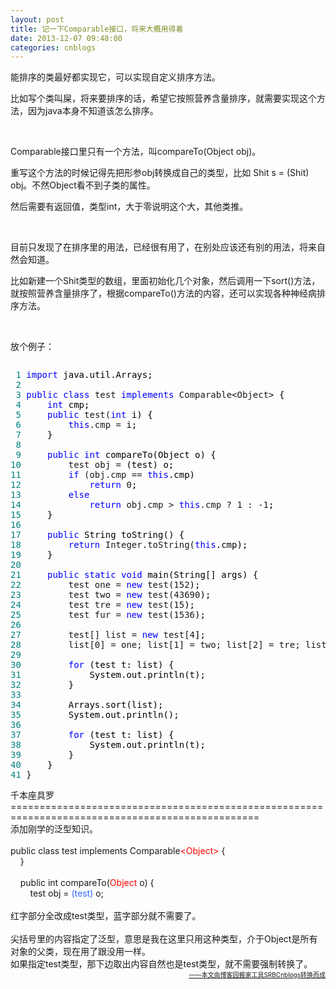 ```yaml
---
layout: post
title: 记一下Comparable接口，将来大概用得着
date: 2013-12-07 09:48:00
categories: cnblogs
---
```


<p>能排序的类最好都实现它，可以实现自定义排序方法。</p>
<p>比如写个类叫屎，将来要排序的话，希望它按照营养含量排序，就需要实现这个方法，因为java本身不知道该怎么排序。</p>
<p>&nbsp;</p>
<p>Comparable接口里只有一个方法，叫compareTo(Object obj)。</p>
<p>重写这个方法的时候记得先把形参obj转换成自己的类型，比如 Shit s = (Shit) obj。不然Object看不到子类的属性。</p>
<p>然后需要有返回值，类型int，大于零说明这个大，其他类推。</p>
<p>&nbsp;</p>
<p>目前只发现了在排序里的用法，已经很有用了，在别处应该还有别的用法，将来自然会知道。</p>
<p>比如新建一个Shit类型的数组，里面初始化几个对象，然后调用一下sort()方法，就按照营养含量排序了，根据compareTo()方法的内容，还可以实现各种神经病排序方法。</p>
<p>&nbsp;</p>
<p>放个例子：</p>
<div class="cnblogs_code" onclick="cnblogs_code_show('ef7f6ab5-f061-4301-a33a-3d543c18802c')"><img id="code_img_closed_ef7f6ab5-f061-4301-a33a-3d543c18802c" class="code_img_closed" src="http://images.cnblogs.com/OutliningIndicators/ContractedBlock.gif" alt="" /><img id="code_img_opened_ef7f6ab5-f061-4301-a33a-3d543c18802c" class="code_img_opened" style="display: none;" onclick="cnblogs_code_hide('ef7f6ab5-f061-4301-a33a-3d543c18802c',event)" src="http://images.cnblogs.com/OutliningIndicators/ExpandedBlockStart.gif" alt="" />
<div id="cnblogs_code_open_ef7f6ab5-f061-4301-a33a-3d543c18802c" class="cnblogs_code_hide">
<pre><span style="color: #008080;"> 1</span> <span style="color: #0000ff;">import</span><span style="color: #000000;"> java.util.Arrays;
</span><span style="color: #008080;"> 2</span> 
<span style="color: #008080;"> 3</span> <span style="color: #0000ff;">public</span> <span style="color: #0000ff;">class</span> test <span style="color: #0000ff;">implements</span> Comparable&lt;Object&gt;<span style="color: #000000;"> {
</span><span style="color: #008080;"> 4</span>     <span style="color: #0000ff;">int</span><span style="color: #000000;"> cmp;
</span><span style="color: #008080;"> 5</span>     <span style="color: #0000ff;">public</span> test(<span style="color: #0000ff;">int</span><span style="color: #000000;"> i) {
</span><span style="color: #008080;"> 6</span>         <span style="color: #0000ff;">this</span>.cmp =<span style="color: #000000;"> i;
</span><span style="color: #008080;"> 7</span> <span style="color: #000000;">    }
</span><span style="color: #008080;"> 8</span>     
<span style="color: #008080;"> 9</span>     <span style="color: #0000ff;">public</span> <span style="color: #0000ff;">int</span><span style="color: #000000;"> compareTo(Object o) {
</span><span style="color: #008080;">10</span>         test obj =<span style="color: #000000;"> (test) o;
</span><span style="color: #008080;">11</span>         <span style="color: #0000ff;">if</span> (obj.cmp == <span style="color: #0000ff;">this</span><span style="color: #000000;">.cmp)
</span><span style="color: #008080;">12</span>             <span style="color: #0000ff;">return</span> 0<span style="color: #000000;">;
</span><span style="color: #008080;">13</span>         <span style="color: #0000ff;">else</span>
<span style="color: #008080;">14</span>             <span style="color: #0000ff;">return</span> obj.cmp &gt; <span style="color: #0000ff;">this</span>.cmp ? 1 : -1<span style="color: #000000;">;
</span><span style="color: #008080;">15</span> <span style="color: #000000;">    }
</span><span style="color: #008080;">16</span>     
<span style="color: #008080;">17</span>     <span style="color: #0000ff;">public</span><span style="color: #000000;"> String toString() {
</span><span style="color: #008080;">18</span>         <span style="color: #0000ff;">return</span> Integer.toString(<span style="color: #0000ff;">this</span><span style="color: #000000;">.cmp);
</span><span style="color: #008080;">19</span> <span style="color: #000000;">    }
</span><span style="color: #008080;">20</span>     
<span style="color: #008080;">21</span>     <span style="color: #0000ff;">public</span> <span style="color: #0000ff;">static</span> <span style="color: #0000ff;">void</span><span style="color: #000000;"> main(String[] args) {
</span><span style="color: #008080;">22</span>         test one = <span style="color: #0000ff;">new</span> test(152<span style="color: #000000;">);
</span><span style="color: #008080;">23</span>         test two = <span style="color: #0000ff;">new</span> test(43690<span style="color: #000000;">);
</span><span style="color: #008080;">24</span>         test tre = <span style="color: #0000ff;">new</span> test(15<span style="color: #000000;">);
</span><span style="color: #008080;">25</span>         test fur = <span style="color: #0000ff;">new</span> test(1536<span style="color: #000000;">);
</span><span style="color: #008080;">26</span>         
<span style="color: #008080;">27</span>         test[] list = <span style="color: #0000ff;">new</span> test[4<span style="color: #000000;">];
</span><span style="color: #008080;">28</span>         list[0] = one; list[1] = two; list[2] = tre; list[3] =<span style="color: #000000;"> fur;
</span><span style="color: #008080;">29</span>         
<span style="color: #008080;">30</span>         <span style="color: #0000ff;">for</span><span style="color: #000000;"> (test t: list) {
</span><span style="color: #008080;">31</span> <span style="color: #000000;">            System.out.println(t);
</span><span style="color: #008080;">32</span> <span style="color: #000000;">        }
</span><span style="color: #008080;">33</span>         
<span style="color: #008080;">34</span> <span style="color: #000000;">        Arrays.sort(list);
</span><span style="color: #008080;">35</span> <span style="color: #000000;">        System.out.println();
</span><span style="color: #008080;">36</span>         
<span style="color: #008080;">37</span>         <span style="color: #0000ff;">for</span><span style="color: #000000;"> (test t: list) {
</span><span style="color: #008080;">38</span> <span style="color: #000000;">            System.out.println(t);
</span><span style="color: #008080;">39</span> <span style="color: #000000;">        }
</span><span style="color: #008080;">40</span> <span style="color: #000000;">    }
</span><span style="color: #008080;">41</span> }</pre>
</div>
<span class="cnblogs_code_collapse">千本座具罗</span></div>
<div onclick="cnblogs_code_show('ef7f6ab5-f061-4301-a33a-3d543c18802c')">=================================================================================================</div>
<div onclick="cnblogs_code_show('ef7f6ab5-f061-4301-a33a-3d543c18802c')">添加刚学的泛型知识。</div>
<div onclick="cnblogs_code_show('ef7f6ab5-f061-4301-a33a-3d543c18802c')">&nbsp;</div>
<div onclick="cnblogs_code_show('ef7f6ab5-f061-4301-a33a-3d543c18802c')">public class test implements Comparable<span style="color: #ff0000;">&lt;Object&gt;</span> {<br />&nbsp;&nbsp;&nbsp; }<br />&nbsp;&nbsp; &nbsp;<br />&nbsp;&nbsp;&nbsp; public int compareTo(<span style="color: #ff0000;">Object</span> o) {<br />&nbsp;&nbsp;&nbsp;&nbsp;&nbsp;&nbsp;&nbsp; test obj = <span style="color: #3366ff;">(test) </span>o;</div>
<div onclick="cnblogs_code_show('ef7f6ab5-f061-4301-a33a-3d543c18802c')">&nbsp;</div>
<div onclick="cnblogs_code_show('ef7f6ab5-f061-4301-a33a-3d543c18802c')">红字部分全改成test类型，蓝字部分就不需要了。</div>
<div onclick="cnblogs_code_show('ef7f6ab5-f061-4301-a33a-3d543c18802c')">&nbsp;</div>
<div onclick="cnblogs_code_show('ef7f6ab5-f061-4301-a33a-3d543c18802c')">尖括号里的内容指定了泛型，意思是我在这里只用这种类型，介于Object是所有对象的父类，现在用了跟没用一样。</div>
<div onclick="cnblogs_code_show('ef7f6ab5-f061-4301-a33a-3d543c18802c')">如果指定test类型，那下边取出内容自然也是test类型，就不需要强制转换了。</div>

<div align=right><a href="https://github.com/mlxy"><font size=1>——本文由博客园搬家工具SRBCnblogs转换而成</font></a></div>